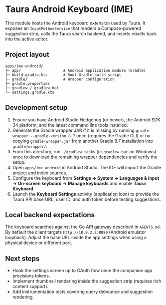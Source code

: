 # Taura Android Keyboard (IME)

This module hosts the Android keyboard extension used by Taura. It exposes an `InputMethodService` that renders a Compose-powered suggestion strip, calls the Taura search backend, and inserts results back into the active editor.

## Project layout

```
apps/ime-android/
├─ app/                   # Android application module (Gradle)
├─ build.gradle.kts       # Root Gradle build script
├─ gradle/                # Wrapper configuration
├─ gradle.properties
├─ gradlew / gradlew.bat
└─ settings.gradle.kts
```

## Development setup

1. Ensure you have Android Studio Hedgehog (or newer), the Android SDK 34 platform, and the latest command line tools installed.
2. Generate the Gradle wrapper JAR if it is missing by running `gradle wrapper --gradle-version 8.7` once (requires the Gradle CLI) or by copying `gradle-wrapper.jar` from another Gradle 8.7 installation into `gradle/wrapper/`.
3. From this directory, run `./gradlew tasks` (or `gradlew.bat` on Windows) once to download the remaining wrapper dependencies and verify the setup.
4. Open `apps/ime-android` in Android Studio. The IDE will import the Gradle project and index sources.
5. Configure the keyboard from **Settings → System → Languages & input → On-screen keyboard → Manage keyboards** and enable **Taura Keyboard**.
6. Launch the **Keyboard Settings** activity (application icon) to provide the Taura API base URL, user ID, and auth token before testing suggestions.

## Local backend expectations

The keyboard searches against the Go API gateway described in `AGENTS.md`. By default the client targets `http://10.0.2.2:8080` (Android emulator loopback). Adjust the base URL inside the app settings when using a physical device or different port.

## Next steps

* Hook the settings screen up to OAuth flow once the companion app provisions tokens.
* Implement thumbnail rendering inside the suggestion strip (requires rich content support).
* Add instrumentation tests covering query debounce and suggestion rendering.

